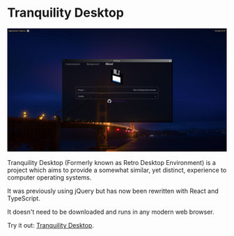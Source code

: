 # Tranquility Desktop

![Screenshot_20200414_121135](docs/Screenshot_2021-02-14_Retro_Desktop_Environment.jpg)

Tranquility Desktop (Formerly known as Retro Desktop Environment) is a project which aims to provide a somewhat similar, yet distinct, experience to computer operating systems.

It was previously using jQuery but has now been rewritten with React and TypeScript.

It doesn't need to be downloaded and runs in any modern web browser.

Try it out: [Tranquility Desktop](https://vecopotryx.github.io/tranquility-desktop/).
